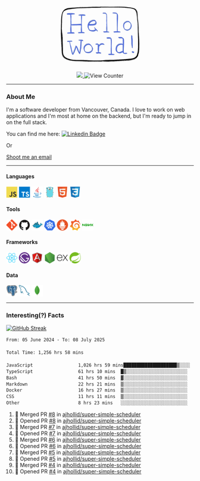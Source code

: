 <div align="center">
    <img src="./img/hello_world.webp" height="200px" width="">
    <div>
        <a href="https://www.linkedin.com/in/ajhollid">
            <img src="https://img.shields.io/badge/LinkedIn-blue"/>
        </a>
        <img src="https://komarev.com/ghpvc/?username=ajhollid&color=yellow" alt="View Counter">
    </div>
</div>

---

### About Me

I'm a software developer from Vancouver, Canada. I love to work on web applications and I'm most at home on the backend, but I'm ready to jump in on the full stack.

You can find me here: [![Linkedin Badge](https://img.shields.io/badge/-ajhollid-blue?style=flat&logo=Linkedin&logoColor=white)](https://www.linkedin.com/in/ajhollid)

Or

[Shoot me an email](mailto:ajhollid@gmail.com)

---

#### Languages

<div>
    <img src="./img/devicons/javascript-original.svg" width=30 height=30 alt="JavaScript">
    <img src="/img/devicons/typescript-original.svg" width=30 height=30 alt="TypeScript">
    <img src="./img/devicons/java-original.svg" width=30 height=30 alt="Java">
    <img src="./img/devicons/go-original.svg" width=30 height=30 alt="Golang">
    <img src="./img/devicons/html5-original.svg" width=30 height=30 alt="HTML 5">
    <img src="./img/devicons/css3-original.svg" width=30 height=30 alt="CSS 3">
</div>

#### Tools

<div>
    <img src="./img/devicons/git-original.svg" width=30 height=30 alt="Git">
    <img src="./img/devicons/github-original.svg" width=30 height=30 alt="Github">
    <img src="./img/devicons/docker-original.svg" width=30 
    height=30 alt="Docker">
    <img src="./img/devicons/kubernetes-original.svg" width=30 height=30 alt="K8">
    <img src="./img/devicons/prometheus-original.svg" width=30 height=30 alt="Prometheus">
    <img src="./img/devicons/grafana-original.svg" width=30 height=30 alt="Grafana">
    <img src="./img/devicons/nginx-original.svg" width=30 height=30 alt="Nginx">
</div>

#### Frameworks

<div>
    <img src="./img/devicons/react-original.svg" width=30 height=30 alt="React">
    <img src="./img/devicons/gatsby-original.svg" width=30 height=30 alt="Gatsby">
    <img src="./img/devicons/angularjs-original.svg" width=30 height=30 alt="AngularJS">
    <img src="./img/devicons/nodejs-original.svg" width=30 height=30 alt="NodeJS">
    <img src="./img/devicons/express-original.svg" width=30 height=30 alt="Express">
    <img src="./img/devicons/spring-original.svg" width=30 height=30 alt="Spring">
</div>

#### Data

<div>
    <img src="./img/devicons/postgresql-original.svg" width=30 height=30 alt="Postgresql">
    <img src="./img/devicons/mysql-original.svg" width=30 height=30 alt="Mysql">
    <img src="./img/devicons/mongodb-original.svg" width=30 height=30 alt="MongoDB">
</div>

---

### Interesting(?) Facts

[![GitHub Streak](http://github-readme-streak-stats.herokuapp.com?user=ajhollid)](https://git.io/streak-stats)

 <!--START_SECTION:waka-->

```txt
From: 05 June 2024 - To: 08 July 2025

Total Time: 1,256 hrs 58 mins

JavaScript                 1,026 hrs 59 mins████████████████████▒░░░░   81.16 %
TypeScript                 61 hrs 10 mins  █▒░░░░░░░░░░░░░░░░░░░░░░░   04.83 %
Bash                       41 hrs 50 mins  ▓░░░░░░░░░░░░░░░░░░░░░░░░   03.31 %
Markdown                   22 hrs 21 mins  ▒░░░░░░░░░░░░░░░░░░░░░░░░   01.77 %
Docker                     16 hrs 27 mins  ▒░░░░░░░░░░░░░░░░░░░░░░░░   01.30 %
CSS                        11 hrs 11 mins  ▒░░░░░░░░░░░░░░░░░░░░░░░░   00.88 %
Other                      8 hrs 23 mins   ░░░░░░░░░░░░░░░░░░░░░░░░░   00.66 %
```

<!--END_SECTION:waka-->


<!--START_SECTION:activity-->
1. 🎉 Merged PR [#8](https://github.com/ajhollid/super-simple-scheduler/pull/8) in [ajhollid/super-simple-scheduler](https://github.com/ajhollid/super-simple-scheduler)
2. 💪 Opened PR [#8](https://github.com/ajhollid/super-simple-scheduler/pull/8) in [ajhollid/super-simple-scheduler](https://github.com/ajhollid/super-simple-scheduler)
3. 🎉 Merged PR [#7](https://github.com/ajhollid/super-simple-scheduler/pull/7) in [ajhollid/super-simple-scheduler](https://github.com/ajhollid/super-simple-scheduler)
4. 💪 Opened PR [#7](https://github.com/ajhollid/super-simple-scheduler/pull/7) in [ajhollid/super-simple-scheduler](https://github.com/ajhollid/super-simple-scheduler)
5. 🎉 Merged PR [#6](https://github.com/ajhollid/super-simple-scheduler/pull/6) in [ajhollid/super-simple-scheduler](https://github.com/ajhollid/super-simple-scheduler)
6. 💪 Opened PR [#6](https://github.com/ajhollid/super-simple-scheduler/pull/6) in [ajhollid/super-simple-scheduler](https://github.com/ajhollid/super-simple-scheduler)
7. 🎉 Merged PR [#5](https://github.com/ajhollid/super-simple-scheduler/pull/5) in [ajhollid/super-simple-scheduler](https://github.com/ajhollid/super-simple-scheduler)
8. 💪 Opened PR [#5](https://github.com/ajhollid/super-simple-scheduler/pull/5) in [ajhollid/super-simple-scheduler](https://github.com/ajhollid/super-simple-scheduler)
9. 🎉 Merged PR [#4](https://github.com/ajhollid/super-simple-scheduler/pull/4) in [ajhollid/super-simple-scheduler](https://github.com/ajhollid/super-simple-scheduler)
10. 💪 Opened PR [#4](https://github.com/ajhollid/super-simple-scheduler/pull/4) in [ajhollid/super-simple-scheduler](https://github.com/ajhollid/super-simple-scheduler)
<!--END_SECTION:activity-->
